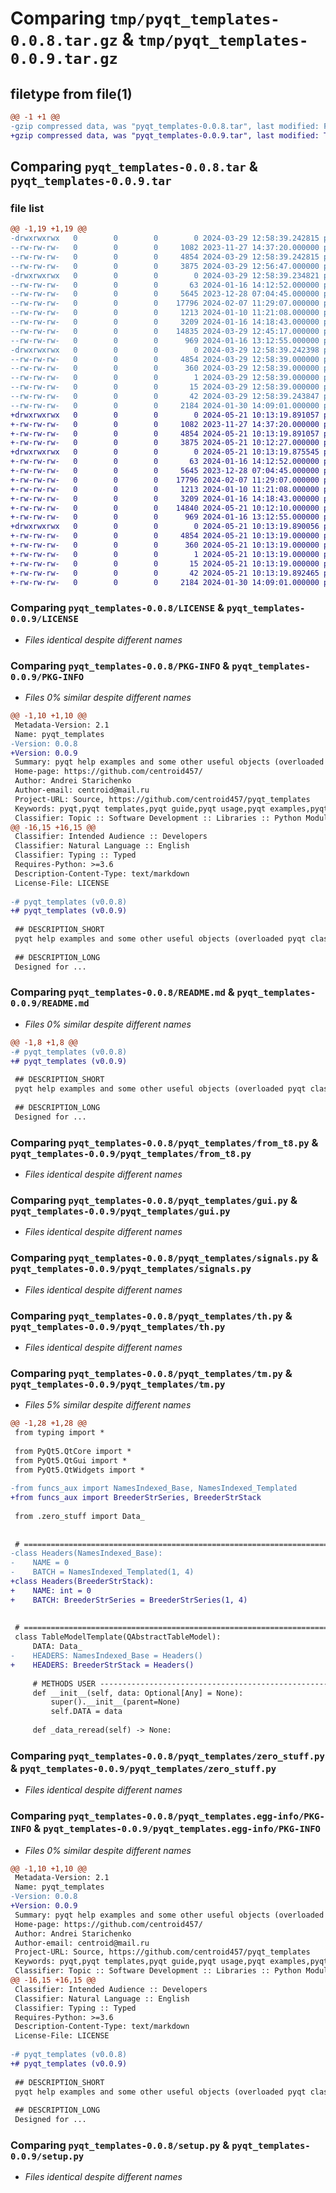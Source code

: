 # Comparing `tmp/pyqt_templates-0.0.8.tar.gz` & `tmp/pyqt_templates-0.0.9.tar.gz`

## filetype from file(1)

```diff
@@ -1 +1 @@
-gzip compressed data, was "pyqt_templates-0.0.8.tar", last modified: Fri Mar 29 12:58:39 2024, max compression
+gzip compressed data, was "pyqt_templates-0.0.9.tar", last modified: Tue May 21 10:13:19 2024, max compression
```

## Comparing `pyqt_templates-0.0.8.tar` & `pyqt_templates-0.0.9.tar`

### file list

```diff
@@ -1,19 +1,19 @@
-drwxrwxrwx   0        0        0        0 2024-03-29 12:58:39.242815 pyqt_templates-0.0.8/
--rw-rw-rw-   0        0        0     1082 2023-11-27 14:37:20.000000 pyqt_templates-0.0.8/LICENSE
--rw-rw-rw-   0        0        0     4854 2024-03-29 12:58:39.242815 pyqt_templates-0.0.8/PKG-INFO
--rw-rw-rw-   0        0        0     3875 2024-03-29 12:56:47.000000 pyqt_templates-0.0.8/README.md
-drwxrwxrwx   0        0        0        0 2024-03-29 12:58:39.234821 pyqt_templates-0.0.8/pyqt_templates/
--rw-rw-rw-   0        0        0       63 2024-01-16 14:12:52.000000 pyqt_templates-0.0.8/pyqt_templates/__init__.py
--rw-rw-rw-   0        0        0     5645 2023-12-28 07:04:45.000000 pyqt_templates-0.0.8/pyqt_templates/from_t8.py
--rw-rw-rw-   0        0        0    17796 2024-02-07 11:29:07.000000 pyqt_templates-0.0.8/pyqt_templates/gui.py
--rw-rw-rw-   0        0        0     1213 2024-01-10 11:21:08.000000 pyqt_templates-0.0.8/pyqt_templates/signals.py
--rw-rw-rw-   0        0        0     3209 2024-01-16 14:18:43.000000 pyqt_templates-0.0.8/pyqt_templates/th.py
--rw-rw-rw-   0        0        0    14835 2024-03-29 12:45:17.000000 pyqt_templates-0.0.8/pyqt_templates/tm.py
--rw-rw-rw-   0        0        0      969 2024-01-16 13:12:55.000000 pyqt_templates-0.0.8/pyqt_templates/zero_stuff.py
-drwxrwxrwx   0        0        0        0 2024-03-29 12:58:39.242398 pyqt_templates-0.0.8/pyqt_templates.egg-info/
--rw-rw-rw-   0        0        0     4854 2024-03-29 12:58:39.000000 pyqt_templates-0.0.8/pyqt_templates.egg-info/PKG-INFO
--rw-rw-rw-   0        0        0      360 2024-03-29 12:58:39.000000 pyqt_templates-0.0.8/pyqt_templates.egg-info/SOURCES.txt
--rw-rw-rw-   0        0        0        1 2024-03-29 12:58:39.000000 pyqt_templates-0.0.8/pyqt_templates.egg-info/dependency_links.txt
--rw-rw-rw-   0        0        0       15 2024-03-29 12:58:39.000000 pyqt_templates-0.0.8/pyqt_templates.egg-info/top_level.txt
--rw-rw-rw-   0        0        0       42 2024-03-29 12:58:39.243847 pyqt_templates-0.0.8/setup.cfg
--rw-rw-rw-   0        0        0     2184 2024-01-30 14:09:01.000000 pyqt_templates-0.0.8/setup.py
+drwxrwxrwx   0        0        0        0 2024-05-21 10:13:19.891057 pyqt_templates-0.0.9/
+-rw-rw-rw-   0        0        0     1082 2023-11-27 14:37:20.000000 pyqt_templates-0.0.9/LICENSE
+-rw-rw-rw-   0        0        0     4854 2024-05-21 10:13:19.891057 pyqt_templates-0.0.9/PKG-INFO
+-rw-rw-rw-   0        0        0     3875 2024-05-21 10:12:27.000000 pyqt_templates-0.0.9/README.md
+drwxrwxrwx   0        0        0        0 2024-05-21 10:13:19.875545 pyqt_templates-0.0.9/pyqt_templates/
+-rw-rw-rw-   0        0        0       63 2024-01-16 14:12:52.000000 pyqt_templates-0.0.9/pyqt_templates/__init__.py
+-rw-rw-rw-   0        0        0     5645 2023-12-28 07:04:45.000000 pyqt_templates-0.0.9/pyqt_templates/from_t8.py
+-rw-rw-rw-   0        0        0    17796 2024-02-07 11:29:07.000000 pyqt_templates-0.0.9/pyqt_templates/gui.py
+-rw-rw-rw-   0        0        0     1213 2024-01-10 11:21:08.000000 pyqt_templates-0.0.9/pyqt_templates/signals.py
+-rw-rw-rw-   0        0        0     3209 2024-01-16 14:18:43.000000 pyqt_templates-0.0.9/pyqt_templates/th.py
+-rw-rw-rw-   0        0        0    14840 2024-05-21 10:12:10.000000 pyqt_templates-0.0.9/pyqt_templates/tm.py
+-rw-rw-rw-   0        0        0      969 2024-01-16 13:12:55.000000 pyqt_templates-0.0.9/pyqt_templates/zero_stuff.py
+drwxrwxrwx   0        0        0        0 2024-05-21 10:13:19.890056 pyqt_templates-0.0.9/pyqt_templates.egg-info/
+-rw-rw-rw-   0        0        0     4854 2024-05-21 10:13:19.000000 pyqt_templates-0.0.9/pyqt_templates.egg-info/PKG-INFO
+-rw-rw-rw-   0        0        0      360 2024-05-21 10:13:19.000000 pyqt_templates-0.0.9/pyqt_templates.egg-info/SOURCES.txt
+-rw-rw-rw-   0        0        0        1 2024-05-21 10:13:19.000000 pyqt_templates-0.0.9/pyqt_templates.egg-info/dependency_links.txt
+-rw-rw-rw-   0        0        0       15 2024-05-21 10:13:19.000000 pyqt_templates-0.0.9/pyqt_templates.egg-info/top_level.txt
+-rw-rw-rw-   0        0        0       42 2024-05-21 10:13:19.892465 pyqt_templates-0.0.9/setup.cfg
+-rw-rw-rw-   0        0        0     2184 2024-01-30 14:09:01.000000 pyqt_templates-0.0.9/setup.py
```

### Comparing `pyqt_templates-0.0.8/LICENSE` & `pyqt_templates-0.0.9/LICENSE`

 * *Files identical despite different names*

### Comparing `pyqt_templates-0.0.8/PKG-INFO` & `pyqt_templates-0.0.9/PKG-INFO`

 * *Files 0% similar despite different names*

```diff
@@ -1,10 +1,10 @@
 Metadata-Version: 2.1
 Name: pyqt_templates
-Version: 0.0.8
+Version: 0.0.9
 Summary: pyqt help examples and some other useful objects (overloaded pyqt classes)
 Home-page: https://github.com/centroid457/
 Author: Andrei Starichenko
 Author-email: centroid@mail.ru
 Project-URL: Source, https://github.com/centroid457/pyqt_templates
 Keywords: pyqt,pyqt templates,pyqt guide,pyqt usage,pyqt examples,pyqt usage examples,pyqt help,pyqt help examples,pyqt signals
 Classifier: Topic :: Software Development :: Libraries :: Python Modules
@@ -16,15 +16,15 @@
 Classifier: Intended Audience :: Developers
 Classifier: Natural Language :: English
 Classifier: Typing :: Typed
 Requires-Python: >=3.6
 Description-Content-Type: text/markdown
 License-File: LICENSE
 
-# pyqt_templates (v0.0.8)
+# pyqt_templates (v0.0.9)
 
 ## DESCRIPTION_SHORT
 pyqt help examples and some other useful objects (overloaded pyqt classes)
 
 ## DESCRIPTION_LONG
 Designed for ...
```

### Comparing `pyqt_templates-0.0.8/README.md` & `pyqt_templates-0.0.9/README.md`

 * *Files 0% similar despite different names*

```diff
@@ -1,8 +1,8 @@
-# pyqt_templates (v0.0.8)
+# pyqt_templates (v0.0.9)
 
 ## DESCRIPTION_SHORT
 pyqt help examples and some other useful objects (overloaded pyqt classes)
 
 ## DESCRIPTION_LONG
 Designed for ...
```

### Comparing `pyqt_templates-0.0.8/pyqt_templates/from_t8.py` & `pyqt_templates-0.0.9/pyqt_templates/from_t8.py`

 * *Files identical despite different names*

### Comparing `pyqt_templates-0.0.8/pyqt_templates/gui.py` & `pyqt_templates-0.0.9/pyqt_templates/gui.py`

 * *Files identical despite different names*

### Comparing `pyqt_templates-0.0.8/pyqt_templates/signals.py` & `pyqt_templates-0.0.9/pyqt_templates/signals.py`

 * *Files identical despite different names*

### Comparing `pyqt_templates-0.0.8/pyqt_templates/th.py` & `pyqt_templates-0.0.9/pyqt_templates/th.py`

 * *Files identical despite different names*

### Comparing `pyqt_templates-0.0.8/pyqt_templates/tm.py` & `pyqt_templates-0.0.9/pyqt_templates/tm.py`

 * *Files 5% similar despite different names*

```diff
@@ -1,28 +1,28 @@
 from typing import *
 
 from PyQt5.QtCore import *
 from PyQt5.QtGui import *
 from PyQt5.QtWidgets import *
 
-from funcs_aux import NamesIndexed_Base, NamesIndexed_Templated
+from funcs_aux import BreederStrSeries, BreederStrStack
 
 from .zero_stuff import Data_
 
 
 # =====================================================================================================================
-class Headers(NamesIndexed_Base):
-    NAME = 0
-    BATCH = NamesIndexed_Templated(1, 4)
+class Headers(BreederStrStack):
+    NAME: int = 0
+    BATCH: BreederStrSeries = BreederStrSeries(1, 4)
 
 
 # =====================================================================================================================
 class TableModelTemplate(QAbstractTableModel):
     DATA: Data_
-    HEADERS: NamesIndexed_Base = Headers()
+    HEADERS: BreederStrStack = Headers()
 
     # METHODS USER ----------------------------------------------------------------------------------------------------
     def __init__(self, data: Optional[Any] = None):
         super().__init__(parent=None)
         self.DATA = data
 
     def _data_reread(self) -> None:
```

### Comparing `pyqt_templates-0.0.8/pyqt_templates/zero_stuff.py` & `pyqt_templates-0.0.9/pyqt_templates/zero_stuff.py`

 * *Files identical despite different names*

### Comparing `pyqt_templates-0.0.8/pyqt_templates.egg-info/PKG-INFO` & `pyqt_templates-0.0.9/pyqt_templates.egg-info/PKG-INFO`

 * *Files 0% similar despite different names*

```diff
@@ -1,10 +1,10 @@
 Metadata-Version: 2.1
 Name: pyqt_templates
-Version: 0.0.8
+Version: 0.0.9
 Summary: pyqt help examples and some other useful objects (overloaded pyqt classes)
 Home-page: https://github.com/centroid457/
 Author: Andrei Starichenko
 Author-email: centroid@mail.ru
 Project-URL: Source, https://github.com/centroid457/pyqt_templates
 Keywords: pyqt,pyqt templates,pyqt guide,pyqt usage,pyqt examples,pyqt usage examples,pyqt help,pyqt help examples,pyqt signals
 Classifier: Topic :: Software Development :: Libraries :: Python Modules
@@ -16,15 +16,15 @@
 Classifier: Intended Audience :: Developers
 Classifier: Natural Language :: English
 Classifier: Typing :: Typed
 Requires-Python: >=3.6
 Description-Content-Type: text/markdown
 License-File: LICENSE
 
-# pyqt_templates (v0.0.8)
+# pyqt_templates (v0.0.9)
 
 ## DESCRIPTION_SHORT
 pyqt help examples and some other useful objects (overloaded pyqt classes)
 
 ## DESCRIPTION_LONG
 Designed for ...
```

### Comparing `pyqt_templates-0.0.8/setup.py` & `pyqt_templates-0.0.9/setup.py`

 * *Files identical despite different names*

